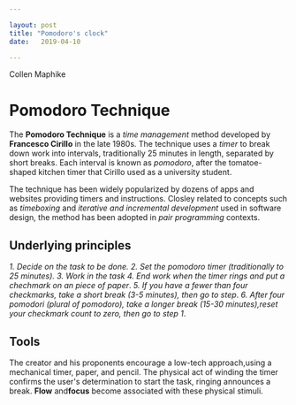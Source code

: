 ```yaml
---

layout: post
title: "Pomodoro's clock"
date:   2019-04-10

---
```

Collen Maphike

# Pomodoro Technique
The **Pomodoro Technique** is a *time management* method developed by **Francesco Cirillo** in the late 1980s.
The technique uses a *timer* to break down work into intervals, traditionally 25 minutes in length, separated by short breaks.
Each interval is known as *pomodoro*, after the tomatoe-shaped kitchen timer that Cirillo used as a university student.

The technique has been widely popularized by dozens of apps and websites providing timers and instructions.
Closley related to concepts such as *timeboxing* and *iterative and incremental development* used in software design, the method has been adopted in *pair programming* contexts.

## Underlying principles
*1. Decide on the task to be done.*
*2. Set the pomodoro timer (traditionally to 25 minutes).*
*3. Work in the task*
*4. End work when the timer rings and put a chechmark on an piece of paper*.
*5. If you have a fewer than four checkmarks, take a short break (3-5 minutes), then go to step*.
*6.  After four pomodori (plural of pomodoro), take a longer break (15-30 minutes),reset your checkmark count to zero, then go to step 1*.

## Tools
The creator and his proponents encourage a low-tech approach,using a mechanical timer, paper, and pencil. 
The physical act of winding the timer confirms the user's determination to start the task, ringing announces a break.
**Flow** and**focus** become associated with these physical stimuli.